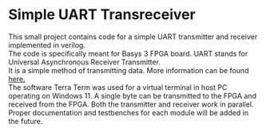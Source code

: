 # Simple UART Transreceiver 
This small project contains code for a simple UART transmitter and receiver implemented in verilog.<br>
The code is specifically meant for Basys 3 FPGA board. UART stands for Universal Asynchronous Receiver Transmitter.<br> It is a simple method of transmitting data.
More information can be found [here.](https://en.wikipedia.org/wiki/Universal_asynchronous_receiver-transmitter)<br>
The software Terra Term was used for a virtual terminal in host PC operating on Windows 11. A single byte can be transmitted to the FPGA and received from the FPGA. Both the transmitter and receiver work in parallel.<br> Proper documentation and testbenches for each module will be added in the future.
